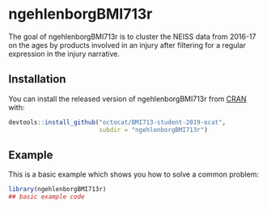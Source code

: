 
# ngehlenborgBMI713r

<!-- badges: start -->
<!-- badges: end -->

The goal of ngehlenborgBMI713r is to cluster the NEISS data from 2016-17 on the ages by products involved in an injury after filtering for a regular expression in the injury narrative.

## Installation

You can install the released version of ngehlenborgBMI713r from [CRAN](https://CRAN.R-project.org) with:

``` r
devtools::install_github("octocat/BMI713-student-2019-ocat",
                         subdir = "ngehlenborgBMI713r")
```

## Example

This is a basic example which shows you how to solve a common problem:

``` r
library(ngehlenborgBMI713r)
## basic example code
```

